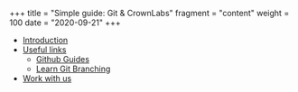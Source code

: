 +++
title = "Simple guide: Git & CrownLabs"
fragment = "content"
weight = 100
date = "2020-09-21"
+++


- [Introduction](#introduction)
- [Useful links](#useful-links)
  - [Github Guides](#github-guides)
  - [Learn Git Branching](#learn-git-branching)
- [Work with us](#work-with-us)
